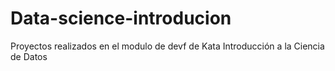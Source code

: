 # Data-science-introducion
Proyectos realizados en el modulo de devf de Kata Introducción a la Ciencia de Datos

